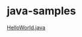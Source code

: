 # java-samples
<a target="_blank" href="https://github.com/aditya-jois/java-samples/blob/master/HelloWorld.java">HelloWorld.java</a>
